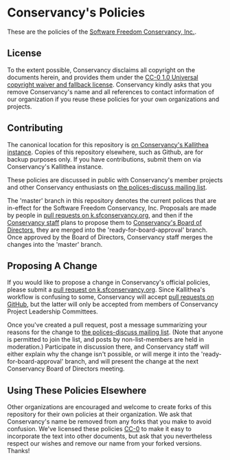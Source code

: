 Conservancy's Policies
======================

These are the policies of the [Software Freedom Conservancy, Inc.](https://sfconservancy.org).

License
-------

To the extent possible, Conservancy disclaims all copyright on the documents
herein, and provides them under the
[CC-0 1.0 Universal copyright waiver and fallback license](CC0-1.0.txt).
Conservancy kindly asks that you remove Conservancy's name and all references
to contact information of our organization if you reuse these policies for
your own organizations and projects.

Contributing
------------

The canonical location for this repository is
[on Conservancy's Kallithea instance](https://k.sfconservancy.org/policies).  Copies of this
repository elsewhere, such as Github, are for backup purposes only.  If you
have contributions, submit them on via Conservancy's Kallithea instance.

These policies are discussed in public with Conservancy's member projects and
other Conservancy enthusiasts on
[the polices-discuss mailing list](http://lists.sfconservancy.org/mailman/listinfo/policies-discuss).

The 'master' branch in this repository denotes the current polices that are
in-effect for the Software Freedom Conservancy, Inc.  Proposals are made by
people in
[pull requests on k.sfconservancy.org](https://k.sfconservancy.org/policies/pull-request),
and then if the [Conservancy staff](https://sfconservancy.org/about/staff/)
plans to propose them to
[Conservancy's Board of Directors](https://sfconservancy.org/about/board/),
they are merged into the 'ready-for-board-approval' branch.  Once approved by
the Board of Directors, Conservancy staff merges the changes into the
'master' branch.

Proposing A Change
------------------

If you would like to propose a change in Conservancy's official policies,
please submit a
[pull request on k.sfconservancy.org](https://k.sfconservancy.org/policies/pull-request).
Since Kallithea's workflow is confusing to some, Conservancy will accept
[pull requests on GitHub](https://github.com/conservancy/policies/pulls), but
the latter will only be accepted from members of Conservancy Project
Leadership Committees.

Once you've created a pull request, post a message summarizing your reasons
for the change to
[the polices-discuss mailing list](http://lists.sfconservancy.org/mailman/listinfo/policies-discuss).
(Note that anyone is permitted to join the list, and posts by
non-list-members are held in moderation.)  Participate in discussion there,
and Conservancy staff will either explain why the change isn't possible, or
will merge it into the 'ready-for-board-approval' branch, and will present
the change at the next Conservancy Board of Directors meeting.

Using These Policies Elsewhere
------------------------------

Other organizations are encouraged and welcome to create forks of this
repository for their own policies at their organization.  We ask that
Conservancy's name be removed from any forks that you make to avoid
confusion.  We've licensed these policies [CC-0](CC0-1.0.txt) to make it easy
to incorporate the text into other documents, but ask that you nevertheless
respect our wishes and remove our name from your forked versions.  Thanks!

